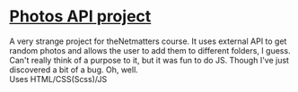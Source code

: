 # [Photos API project](https://lesovikova.github.io/array/)   
A very strange project for theNetmatters course. It uses external API to get random photos and allows the user to add them to different folders, I guess. Can't really think of a purpose to it, but it was fun to do JS. Though I've just discovered a bit of a bug. Oh, well.   
Uses HTML/CSS(Scss)/JS
